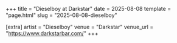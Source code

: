 +++
title = "Dieselboy at Darkstar"
date = 2025-08-08
template = "page.html"
slug = "2025-08-08-dieselboy"

[extra]
artist = "Dieselboy"
venue = "Darkstar"
venue_url = "https://www.darkstarbar.com/"
+++
